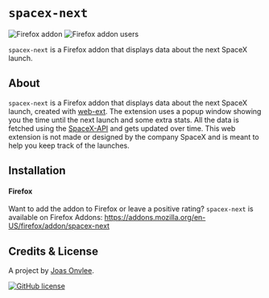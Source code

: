 # `spacex-next`

![Firefox addon](https://img.shields.io/amo/v/spacex-next.svg)
![Firefox addon users](https://img.shields.io/amo/users/spacex-next.svg)

`spacex-next` is a Firefox addon that displays data about the next SpaceX launch.

## About

`spacex-next` is a Firefox addon that displays data about the next SpaceX launch, created with [web-ext](https://www.npmjs.com/package/web-ext). The extension uses a popup window showing you the time until the next launch and some extra stats. All the data is fetched using the [SpaceX-API](https://github.com/r-spacex/SpaceX-API) and gets updated over time. This web extension is not made or designed by the company SpaceX and is meant to help you keep track of the launches.

## Installation

#### Firefox

Want to add the addon to Firefox or leave a positive rating? `spacex-next` is available on Firefox Addons: https://addons.mozilla.org/en-US/firefox/addon/spacex-next

## Credits & License

A project by [Joas Onvlee](https://github.com/joasonvlee).

[![GitHub license](https://img.shields.io/badge/license-MIT-blue.svg)](https://addons.mozilla.org/en-US/firefox/addon/spacex-next/license/1.0)
